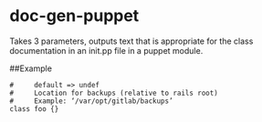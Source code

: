 # doc-gen-puppet

Takes 3 parameters, outputs text that is appropriate for the class documentation in an init.pp file in a puppet module. 

##Example

```# [*backup_path*]
#     default => undef
#     Location for backups (relative to rails root) 
#     Example: ‘/var/opt/gitlab/backups’
class foo {}
````
